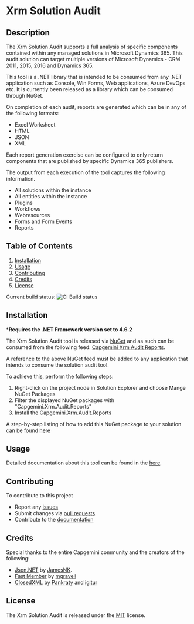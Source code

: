 # Xrm Solution Audit

## Description

The Xrm Solution Audit supports a full analysis of specific components contained within any managed solutions in Microsoft Dynamics 365. This audit solution can target multiple versions of Microsoft Dynamics - CRM 2011, 2015, 2016 and Dynamics 365.

This tool is a .NET library that is intended to be consumed from any .NET application such as Console, Win Forms, Web applications, Azure DevOps etc. It is currently been released as a library which can be consumed through NuGet.

On completion of each audit, reports are generated which can be in any of the following formats:
* Excel Worksheet
* HTML
* JSON
* XML

Each report generation exercise can be configured to only return components that are published by specific Dynamics 365 publishers.

The output from each execution of the tool captures the following information.
* All solutions within the instance
* All entities within the instance
* Plugins
* Workflows
* Webresources
* Forms and Form Events
* Reports

## Table of Contents 
1. [Installation](#installation) 
2. [Usage](#usage) 
3. [Contributing](#contributing) 
4. [Credits](#credits) 
5. [License](#license)
  

Current build status: <img src="https://capgeminiuk.visualstudio.com/Capgemini Reusable IP/_apis/build/status/NUGET CI Builds/CRM%20SolutionAudit%20NUGET" alt="CI Build status">

## Installation

***Requires the .NET Framework version set to 4.6.2**

The Xrm Solution Audit tool is released via [NuGet](https://www.nuget.org/) and as such can be consumed from the following feed: [Capgemini Xrm Audit Reports](https://www.nuget.org/packages/Capgemini.Xrm.Audit.Reports/).

A reference to the above NuGet feed must be added to any application that intends to consume the solution audit tool.

To achieve this, perform the following steps:
1. Right-click on the project node in Solution Explorer and choose Mange NuGet Packages
2. Filter the displayed NuGet packages with "Capgemini.Xrm.Audit.Reports" 
3. Install the Capgemini.Xrm.Audit.Reports

A step-by-step listing of how to add this NuGet package to your solution can be found [here](https://github.com/Capgemini/xrm-solutionaudit/wiki/Console-Application-Example)

## Usage

Detailed documentation about this tool can be found in the [here](https://github.com/Capgemini/xrm-solutionaudit/wiki).

## Contributing

To contribute to this project
* Report any [issues](https://github.com/Capgemini/xrm-solutionaudit/issues)
* Submit changes via [pull requests](https://github.com/Capgemini/xrm-solutionaudit/pulls)
* Contribute to the [documentation](https://github.com/Capgemini/xrm-solutionaudit/wiki)

## Credits

Special thanks to the entire Capgemini community and the creators of the following:
* [Json.NET](https://github.com/JamesNK/Newtonsoft.Json) by [JamesNK](https://github.com/JamesNK).
* [Fast Member](https://github.com/mgravell/fast-member) by [mgravell](https://github.com/mgravell)
* [ClosedXML](https://github.com/ClosedXML/ClosedXML) by [Pankraty](https://github.com/Pankraty) and [igitur](https://github.com/igitur)

## License
The Xrm Solution Audit is released under the [MIT](LICENSE) license.

























